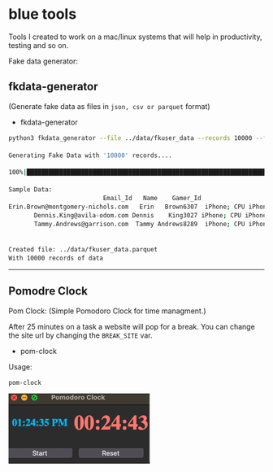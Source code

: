 # blue tools 

Tools I created to work on a mac/linux systems that will help in productivity, testing and so on. 

Fake data generator: 

## fkdata-generator
(Generate fake data as files in `json, csv or parquet` format)

- fkdata-generator

```bash
python3 fkdata_generator --file ../data/fkuser_data --records 10000 --format parquet

Generating Fake Data with '10000' records.... 

100%|█████████████████████████████████████████████████████████████████████████████| 10000/10000 [00:18<00:00, 551.32it/s]

Sample Data:
                          Email_Id   Name    Gamer_Id                                     Device        Phone_Number                                                 Address              City Year     Time                     Link  Purchase_Amount
Erin.Brown@montgomery-nichols.com   Erin   Brown6307  iPhone; CPU iPhone OS 9_3_5 like Mac OS X   (009)211-6735x508        48402 Kelly Port Apt. 431\nNorth Brian, PR 81662         Lucasland 2012 06:12:59   https://www.perez.com/              544
       Dennis.King@avila-odom.com Dennis    King3027 iPhone; CPU iPhone OS 14_2_1 like Mac OS X (852)065-5680x15345 92220 Denise Ways Apt. 843\nNorth Sierrashire, WV 39014 East Timothyshire 1976 20:42:58      https://ortega.com/               97
       Tammy.Andrews@garrison.com  Tammy Andrews8289  iPhone; CPU iPhone OS 6_1_6 like Mac OS X    001-319-013-0740      6603 Justin Prairie Apt. 652\nMorrisbury, ID 31143      Nicholeville 1987 07:41:59 http://www.anderson.org/              312 


Created file: ../data/fkuser_data.parquet
With 10000 records of data

```

------------

## Pomodre Clock 
Pom Clock: 
(Simple Pomodoro Clock for time managment.)

After 25 minutes on a task a website will pop for a break. 
You can change the site url by changing the `BREAK_SITE` var. 

- pom-clock 

Usage:
```
pom-clock
```

![pom-clock](https://github.com/mblue8nix/blue_tools/blob/main/pom-im.png)
